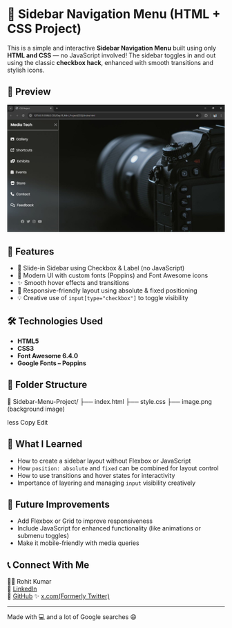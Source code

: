 # 🎨 Sidebar Navigation Menu (HTML + CSS Project)

This is a simple and interactive **Sidebar Navigation Menu** built using only **HTML and CSS** — no JavaScript involved! The sidebar toggles in and out using the classic **checkbox hack**, enhanced with smooth transitions and stylish icons.

## 📸 Preview

![Project Preview](Preview.png)

## 🚀 Features

- 🔘 Slide-in Sidebar using Checkbox & Label (no JavaScript)
- 🎨 Modern UI with custom fonts (Poppins) and Font Awesome icons
- ✨ Smooth hover effects and transitions
- 📱 Responsive-friendly layout using absolute & fixed positioning
- 💡 Creative use of `input[type="checkbox"]` to toggle visibility

## 🛠️ Technologies Used

- **HTML5**
- **CSS3**
- **Font Awesome 6.4.0**
- **Google Fonts – Poppins**

## 📂 Folder Structure

📁 Sidebar-Menu-Project/
├── index.html
├── style.css
├── image.png (background image)

less
Copy
Edit

## 🧠 What I Learned

- How to create a sidebar layout without Flexbox or JavaScript  
- How `position: absolute` and `fixed` can be combined for layout control  
- How to use transitions and hover states for interactivity  
- Importance of layering and managing `input` visibility creatively  

## 🚧 Future Improvements

- Add Flexbox or Grid to improve responsiveness  
- Include JavaScript for enhanced functionality (like animations or submenu toggles)  
- Make it mobile-friendly with media queries  

## 📞 Connect With Me

👨‍💻 Rohit Kumar  
🔗 [LinkedIn](https://www.linkedin.com/in/dev-rohitkumar)  
🐙 [GitHub](https://github.com/dev-rohitkumar) 
✨ [x.com(Formerly Twitter)](https://x.com/dev_rohitkumar) 

---

Made with 💻 and a lot of Google searches 😄